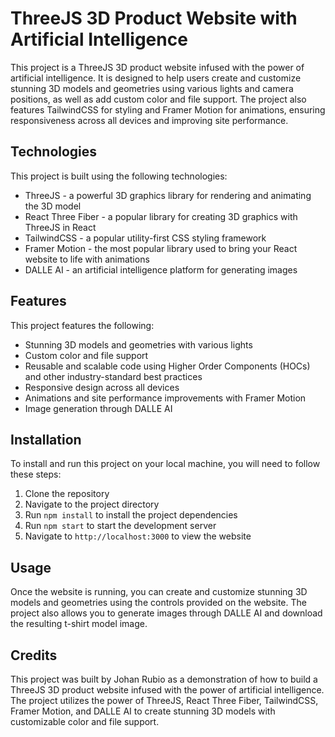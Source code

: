 # ThreeJS 3D Product Website with Artificial Intelligence

This project is a ThreeJS 3D product website infused with the power of artificial intelligence. It is designed to help users create and customize stunning 3D models and geometries using various lights and camera positions, as well as add custom color and file support. The project also features TailwindCSS for styling and Framer Motion for animations, ensuring responsiveness across all devices and improving site performance.

## Technologies

This project is built using the following technologies:
- ThreeJS - a powerful 3D graphics library for rendering and animating the 3D model
- React Three Fiber - a popular library for creating 3D graphics with ThreeJS in React
- TailwindCSS - a popular utility-first CSS styling framework
- Framer Motion - the most popular library used to bring your React website to life with animations
- DALLE AI - an artificial intelligence platform for generating images

## Features

This project features the following:
- Stunning 3D models and geometries with various lights
- Custom color and file support
- Reusable and scalable code using Higher Order Components (HOCs) and other industry-standard best practices
- Responsive design across all devices
- Animations and site performance improvements with Framer Motion
- Image generation through DALLE AI

## Installation

To install and run this project on your local machine, you will need to follow these steps:
1. Clone the repository
2. Navigate to the project directory
3. Run `npm install` to install the project dependencies
4. Run `npm start` to start the development server
5. Navigate to `http://localhost:3000` to view the website

## Usage

Once the website is running, you can create and customize stunning 3D models and geometries using the controls provided on the website. The project also allows you to generate images through DALLE AI and download the resulting t-shirt model image.

## Credits

This project was built by Johan Rubio as a demonstration of how to build a ThreeJS 3D product website infused with the power of artificial intelligence. The project utilizes the power of ThreeJS, React Three Fiber, TailwindCSS, Framer Motion, and DALLE AI to create stunning 3D models with customizable color and file support.
